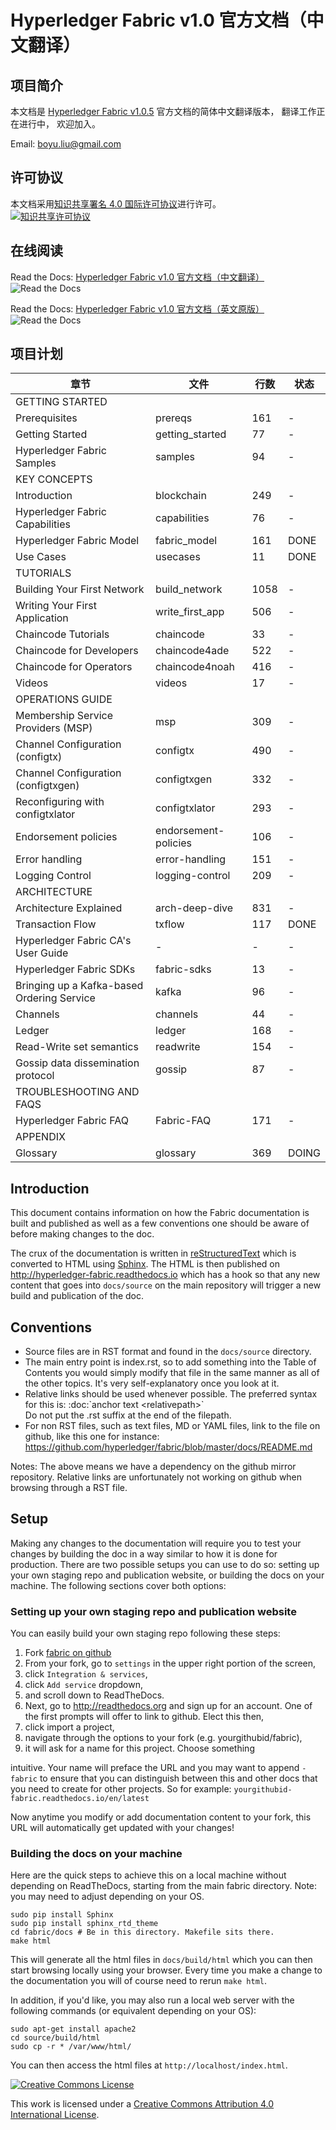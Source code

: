 # Hyperledger Fabric v1.0 官方文档（中文翻译） #

## 项目简介 ##

本文档是 [Hyperledger Fabric v1.0.5](https://github.com/hyperledger/fabric/tree/014d6befcf67f3787bb3d67ff34e1a98dc6aec5f) 官方文档的简体中文翻译版本， 翻译工作正在进行中， 欢迎加入。

Email: boyu.liu@gmail.com

## 许可协议 ##

本文档采用[知识共享署名 4.0 国际许可协议](http://creativecommons.org/licenses/by/4.0/)进行许可。  
[![知识共享许可协议](https://i.creativecommons.org/l/by/4.0/88x31.png "知识共享许可协议")](http://creativecommons.org/licenses/by/4.0/)  

## 在线阅读 ##

Read the Docs: [Hyperledger Fabric v1.0 官方文档（中文翻译）](http://hyperledger-fabric-docs-zh-cn.readthedocs.io/zh_CN/latest/)  
![Read the Docs](https://readthedocs.org/projects/hyperledger-fabric-docs-zh-cn/badge/)  

Read the Docs: [Hyperledger Fabric v1.0 官方文档（英文原版）](http://hyperledger-fabric.readthedocs.io/en/latest/)  
![Read the Docs](https://readthedocs.org/projects/hyperledger-fabric/badge/)  

## 项目计划 ##

| 章节 | 文件 | 行数 | 状态 |
| --- | --- | --- | --- |
| GETTING STARTED                                |                          |      |   |
| Prerequisites                                  | prereqs                  |  161 | - |
| Getting Started                                | getting_started          |   77 | - |
| Hyperledger Fabric Samples                     | samples                  |   94 | - |
| KEY CONCEPTS                                   |                          |      |   |
| Introduction                                   | blockchain               |  249 | - |
| Hyperledger Fabric Capabilities                | capabilities             |   76 | - |
| Hyperledger Fabric Model                       | fabric_model             |  161 | DONE |
| Use Cases                                      | usecases                 |   11 | DONE |
| TUTORIALS                                      |                          |      |   |
| Building Your First Network                    | build_network            | 1058 | - |
| Writing Your First Application                 | write_first_app          |  506 | - |
| Chaincode Tutorials                            | chaincode                |   33 | - |
| Chaincode for Developers                       | chaincode4ade            |  522 | - |
| Chaincode for Operators                        | chaincode4noah           |  416 | - |
| Videos                                         | videos                   |   17 | - |
| OPERATIONS GUIDE                               |                          |      |   |
| Membership Service Providers (MSP)             | msp                      |  309 | - |
| Channel Configuration (configtx)               | configtx                 |  490 | - |
| Channel Configuration (configtxgen)            | configtxgen              |  332 | - |
| Reconfiguring with configtxlator               | configtxlator            |  293 | - |
| Endorsement policies                           | endorsement-policies     |  106 | - |
| Error handling                                 | error-handling           |  151 | - |
| Logging Control                                | logging-control          |  209 | - |
| ARCHITECTURE                                   |                          |      |   |
| Architecture Explained                         | arch-deep-dive           |  831 | - |
| Transaction Flow                               | txflow                   |  117 | DONE |
| Hyperledger Fabric CA's User Guide             |                 -        |    - | - |
| Hyperledger Fabric SDKs                        | fabric-sdks              |   13 | - |
| Bringing up a Kafka-based Ordering Service     | kafka                    |   96 | - |
| Channels                                       | channels                 |   44 | - |
| Ledger                                         | ledger                   |  168 | - |
| Read-Write set semantics                       | readwrite                |  154 | - |
| Gossip data dissemination protocol             | gossip                   |   87 | - |
| TROUBLESHOOTING AND FAQS                       |                          |      |   |
| Hyperledger Fabric FAQ                         | Fabric-FAQ               |  171 | - |
| APPENDIX                                       |                          |      |   |
| Glossary                                       | glossary                 |  369 | DOING |

## Introduction ##

This document contains information on how the Fabric documentation is
built and published as well as a few conventions one should be aware of
before making changes to the doc.

The crux of the documentation is written in
[reStructuredText](http://docutils.sourceforge.net/rst.html) which is
converted to HTML using [Sphinx](http://www.sphinx-doc.org/en/stable/).
The HTML is then published on http://hyperledger-fabric.readthedocs.io
which has a hook so that any new content that goes into `docs/source`
on the main repository will trigger a new build and publication of the
doc.

## Conventions ##

* Source files are in RST format and found in the `docs/source` directory.
* The main entry point is index.rst, so to add something into the Table
  of Contents you would simply modify that file in the same manner as
  all of the other topics. It's very self-explanatory once you look at
  it.
* Relative links should be used whenever possible. The preferred
  syntax for this is: :doc:\`anchor text &lt;relativepath&gt;\`
  <br/>Do not put the .rst suffix at the end of the filepath.
* For non RST files, such as text files, MD or YAML files, link to the
  file on github, like this one for instance:
  https://github.com/hyperledger/fabric/blob/master/docs/README.md

Notes: The above means we have a dependency on the github mirror
repository. Relative links are unfortunately not working on github
when browsing through a RST file.

## Setup ##

Making any changes to the documentation will require you to test your
changes by building the doc in a way similar to how it is done for
production. There are two possible setups you can use to do so:
setting up your own staging repo and publication website, or building
the docs on your machine. The following sections cover both options:

### Setting up your own staging repo and publication website ###

You can easily build your own staging repo following these steps:

1. Fork [fabric on github](https://github.com/hyperledger/fabric)
1. From your fork, go to `settings` in the upper right portion of the screen,
1. click `Integration & services`,
1. click `Add service` dropdown,
1. and scroll down to ReadTheDocs.
1. Next, go to http://readthedocs.org and sign up for an account. One of the first prompts will offer to link to github. Elect this then,
1. click import a project,
1. navigate through the options to your fork (e.g. yourgithubid/fabric),
1. it will ask for a name for this project. Choose something

intuitive. Your name will preface the URL and you may want to append `-fabric` to ensure that you can distinguish between this and other docs that you need to create for other projects. So for example:
`yourgithubid-fabric.readthedocs.io/en/latest`

Now anytime you modify or add documentation content to your fork, this
URL will automatically get updated with your changes!

### Building the docs on your machine ###

Here are the quick steps to achieve this on a local machine without
depending on ReadTheDocs, starting from the main fabric
directory. Note: you may need to adjust depending on your OS.

``` shell
sudo pip install Sphinx
sudo pip install sphinx_rtd_theme
cd fabric/docs # Be in this directory. Makefile sits there.
make html
```

This will generate all the html files in `docs/build/html` which you can
then start browsing locally using your browser. Every time you make a
change to the documentation you will of course need to rerun `make
html`.

In addition, if you'd like, you may also run a local web server with the following commands (or equivalent depending on your OS):

``` shell
sudo apt-get install apache2
cd source/build/html
sudo cp -r * /var/www/html/
```

You can then access the html files at `http://localhost/index.html`.

[![Creative Commons License](https://i.creativecommons.org/l/by/4.0/88x31.png "Creative Commons License")](http://creativecommons.org/licenses/by/4.0/)

This work is licensed under a [Creative Commons Attribution 4.0 International License](http://creativecommons.org/licenses/by/4.0/).
